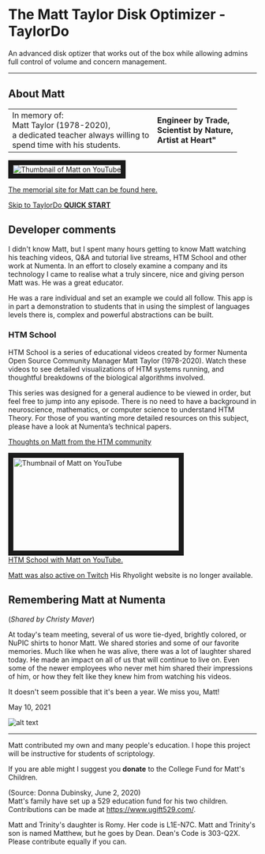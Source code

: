 # The Matt Taylor Disk Optimizer - TaylorDo 

An advanced disk optizer that works out of the box while allowing admins full control of volume and concern management.
___
## About Matt 

<table>
<tr>
<td>
In memory of:<br \>Matt Taylor (1978-2020), <br \>a dedicated teacher always willing to <br \>spend time with his students.
</td>
<td>
<b>Engineer by Trade,<br />Scientist by Nature,<br />Artist at Heart"</b><br />
</td>
</tr>
</table>

<img src="Resources/Page/Taylor_Pic_-_DonnaDubinsky.png" 
alt="Thumbnail of Matt on YouTube" border="10" />


[The memorial site for Matt can be found here.](https://www.forevermissed.com/matthew-taylor/about) <br />

[Skip to TaylorDo **QUICK START**](QuickStart.md)

## Developer comments
I didn't know Matt, but I spent many hours getting to know Matt watching his teaching videos, Q&A and tutorial live streams, HTM School and other work at Numenta. In an effort to closely examine a company and its technology I came to realise what a truly sincere, nice and giving person Matt was. He was a great educator.

He was a rare individual and set an example we could all follow. This app is in part a demonstration to students that in using the simplest of languages levels there is, complex and powerful abstractions can be built.

### HTM School

HTM School is a series of educational videos created by former Numenta Open Source Community Manager Matt Taylor (1978-2020). Watch these videos to see detailed visualizations of HTM systems running, and thoughtful breakdowns of the biological algorithms involved.

This series was designed for a general audience to be viewed in order, but feel free to jump into any episode. There is no need to have a background in neuroscience, mathematics, or computer science to understand HTM Theory. For those of you wanting more detailed resources on this subject, please have a look at Numenta’s technical papers.

[Thoughts on Matt from the HTM community](https://discourse.numenta.org/t/message-from-numenta-ceo-donna-dubinsky-regarding-matt-taylor/7524)

<a href="http://www.youtube.com/watch?feature=player_embedded&v=https://youtube.com/playlist?list=PL3yXMgtrZmDqhsFQzwUC9V8MeeVOQ7eZ9" target="_blank">
<img src="Resources\Page\HTM_School_Ep5_Thumbnail_YouTube_hqdefault.png" 
alt="Thumbnail of Matt on YouTube" width="336" height="188" border="10" /></a><br />
<a href="http://www.youtube.com/watch?feature=player_embedded&v=https://youtube.com/playlist?list=PL3yXMgtrZmDqhsFQzwUC9V8MeeVOQ7eZ9" target="_blank"/>HTM School with Matt on YouTube.</a>

[Matt was also active on Twitch](https://www.twitch.tv/rhyolight_/videos?filter=all&sort=time)
His Rhyolight website is no longer available.

## Remembering Matt at Numenta 
(_Shared by Christy Maver_)

At today's team meeting, several of us wore tie-dyed, brightly colored, or NuPIC shirts to honor Matt.  We shared stories and some of our favorite memories.  Much like when he was alive, there was a lot of laughter shared today.  He made an impact on all of us that will continue to live on.  Even some of the newer employees who never met him shared their impressions of him, or how they felt like they knew him from watching his videos. 

It doesn't seem possible that it's been a year.  We miss you, Matt! 

May 10, 2021

![alt text](https://www.forevermissed.com/lst/m/a/matthew-taylor/p/2517722_1920x1080_f985cc.jpg)

___
Matt contributed my own and many people's education. I hope this project will be instructive for students of scriptology.

If you are able might I suggest you **donate** to the College Fund for Matt's Children.

(Source: Donna Dubinsky, June 2, 2020)<br />
Matt's family have set up a 529 education fund for his two children. Contributions can be made at https://www.ugift529.com/.

Matt and Trinity's daughter is Romy.  Her code is L1E-N7C.
Matt and Trinity's son is named Matthew, but he goes by Dean.  Dean's Code is 303-Q2X. Please contribute equally if you can.

